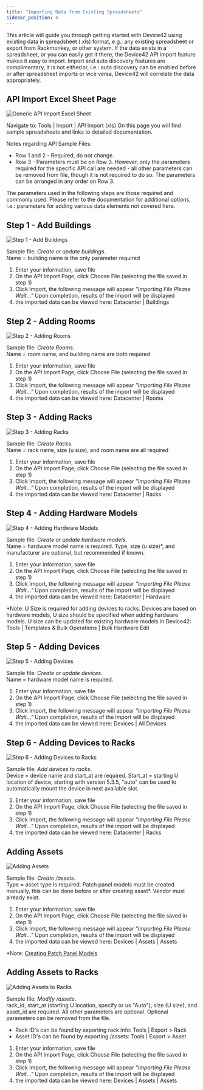 ```yaml
---
title: "Importing Data from Existing Spreadsheets"
sidebar_position: 4
---
```


This article will guide you through getting started with Device42 using existing data in spreadsheet (.xls) format, e.g.: any existing spreadsheet or export from Rackmonkey, or other system. If the data exists in a spreadsheet, or you can easily get it there, the Device42 API import feature makes it easy to import. Import and auto discovery features are complimentary, it is not either/or, i.e.: auto discovery can be enabled before or after spreadsheet imports or vice versa, Device42 will correlate the data appropriately.

## API Import Excel Sheet Page

![Generic API Import Excel Sheet](/assets/images/generic_import_screen.png)

Navigate to: Tools | Import | API Import (xls) On this page you will find sample spreadsheets and links to detailed documentation.

Notes regarding API Sample Files:

- Row 1 and 2 - Required, do not change.
- Row 3 - Parameters must be on Row 3. However, only the parameters required for the specific API call are needed - all other parameters can be removed from file, though it is not required to do so. The parameters can be arranged in any order on Row 3.

The parameters used in the following steps are those required and commonly used. Please refer to the documentation for additional options, i.e.: parameters for adding various data elements not covered here.

## Step 1 - Add Buildings

![Step 1 - Add Buildings](/assets/images/apibuildings2.png)

Sample file: _Create or update buildings_.  
Name = building name is the only parameter required

1. Enter your information, save file
2. On the API Import Page, click Choose File (selecting the file saved in step 1)
3. Click Import, the following message will appear _"Importing File Please Wait..."_ Upon completion, results of the import will be displayed
4. the imported data can be viewed here: Datacenter | Buildings

## Step 2 - Adding Rooms

![Step 2 - Adding Rooms](/assets/images/apirooms2.png)

Sample file: _Create Rooms_.  
Name = room name, and building name are both required

1. Enter your information, save file
2. On the API Import Page, click Choose File (selecting the file saved in step 1)
3. Click Import, the following message will appear _"Importing File Please Wait..."_ Upon completion, results of the import will be displayed
4. the imported data can be viewed here: Datacenter | Rooms

## Step 3 - Adding Racks

![Step 3 - Adding Racks](/assets/images/apiracks2.png)

Sample file: _Create Racks_.  
Name = rack name, size (u size), and room name are all required

1. Enter your information, save file
2. On the API Import Page, click Choose File (selecting the file saved in step 1)
3. Click Import, the following message will appear _"Importing File Please Wait..."_ Upon completion, results of the import will be displayed
4. the imported data can be viewed here: Datacenter | Racks

## Step 4 - Adding Hardware Models

![Step 4 - Adding Hardware Models](/assets/images/apiaddinghardware.png)

Sample file: _Create or update hardware models_.  
Name = hardware model name is required. Type, size (u size)\*, and manufacturer are optional, but recommended if known.

1. Enter your information, save file
2. On the API Import Page, click Choose File (selecting the file saved in step 1)
3. Click Import, the following message will appear _"Importing File Please Wait..."_ Upon completion, results of the import will be displayed
4. the imported data can be viewed here: Datacenter | Hardware

\*Note: U Size is required for adding devices to racks. Devices are based on hardware models, U size should be specified when adding hardware models. U size can be updated for existing hardware models in Device42: Tools | Templates & Bulk Operations | Bulk Hardware Edit

## Step 5 - Adding Devices

![Step 5 - Adding Devices](/assets/images/apidevices.png)

Sample file: _Create or update devices_.  
Name = hardware model name is required.

1. Enter your information, save file
2. On the API Import Page, click Choose File (selecting the file saved in step 1)
3. Click Import, the following message will appear _"Importing File Please Wait..."_ Upon completion, results of the import will be displayed
4. the imported data can be viewed here: Devices | All Devices

## Step 6 - Adding Devices to Racks

![Step 6 - Adding Devices to Racks](/assets/images/apidevrack.png)

Sample file: _Add devices to racks_.  
Device = device name and start\_at are required. Start\_at = starting U location of device, starting with version 5.3.5, "auto" can be used to automatically mount the device in next available slot.

1. Enter your information, save file
2. On the API Import Page, click Choose File (selecting the file saved in step 1)
3. Click Import, the following message will appear _"Importing File Please Wait..."_ Upon completion, results of the import will be displayed
4. the imported data can be viewed here: Datacenter | Racks

## Adding Assets

![Adding Assets](/assets/images/apiassetscreate.png)

Sample file: _Create /assets_.  
Type = asset type is required. Patch panel models must be created manually, this can be done before or after creating asset\*. Vendor must already exist.

1. Enter your information, save file
2. On the API Import Page, click Choose File (selecting the file saved in step 1)
3. Click Import, the following message will appear _"Importing File Please Wait..."_ Upon completion, results of the import will be displayed
4. the imported data can be viewed here: Devices | Assets | Assets

\*Note: [Creating Patch Panel Models](https://docs.device42.com/patch-panels/creating-patch-panels-from-scratch-in-device42-an-example/#section-2)

## Adding Assets to Racks

![Adding Assets to Racks](/assets/images/apiassetsupdate.png)

Sample file: _Modify /assets_.  
rack\_id, start\_at (starting U location, specify or us "Auto"), size (U size), and asset\_id are required. All other parameters are optional. Optional parameters can be removed from the file.

- Rack ID's can be found by exporting rack info: Tools | Export > Rack
- Asset ID's can be found by exporting /assets: Tools | Export > Asset

1. Enter your information, save file
2. On the API Import Page, click Choose File (selecting the file saved in step 1)
3. Click Import, the following message will appear _"Importing File Please Wait..."_ Upon completion, results of the import will be displayed
4. the imported data can be viewed here: Devices | Assets | Assets
